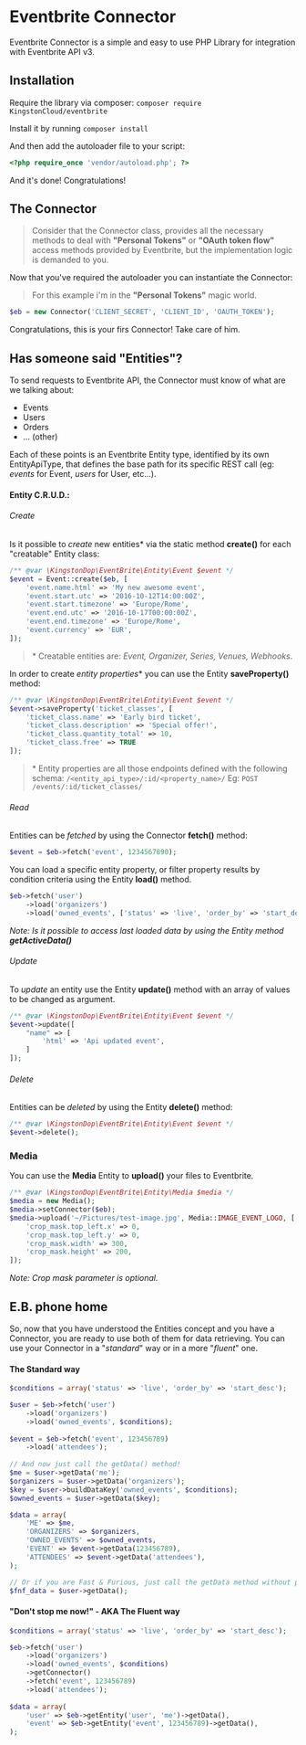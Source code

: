 Eventbrite Connector
====================

Eventbrite Connector is a simple and easy to use PHP Library for integration
with Eventbrite API v3.

## Installation ##
Require the library via composer: `composer require KingstonCloud/eventbrite`

Install it by running `composer install`

And then add the autoloader file to your script:
```php
<?php require_once 'vendor/autoload.php'; ?>
```
And it's done! Congratulations!

## The Connector ##

> Consider that the Connector class, provides all the necessary methods to deal
with **"Personal Tokens"** or **"OAuth token flow"** access methods provided by
Eventbrite, but the implementation logic is demanded to you. 

Now that you've required the autoloader you can instantiate the Connector:
> For this example i'm in the **"Personal Tokens"** magic world.

```php
$eb = new Connector('CLIENT_SECRET', 'CLIENT_ID', 'OAUTH_TOKEN');
```

Congratulations, this is your firs Connector! Take care of him.

## Has someone said "Entities"? ##
To send requests to Eventbrite API, the Connector must know of what are we
talking about:

 - Events
 - Users
 - Orders
 - ... (other)
 
Each of these points is an Eventbrite Entity type, identified by its own
EntityApiType, that defines the base path for its specific REST call
(eg: *events* for Event, *users* for User, etc...).

#### Entity C.R.U.D.: ####

###### Create ######

Is it possible to *create* new entities* via the static method 
**create()** for each "creatable" Entity class:

```php
/** @var \KingstonDop\EventBrite\Entity\Event $event */
$event = Event::create($eb, [
    'event.name.html' => 'My new awesome event',
    'event.start.utc' => '2016-10-12T14:00:00Z',
    'event.start.timezone' => 'Europe/Rome',
    'event.end.utc' => '2016-10-17T00:00:00Z',
    'event.end.timezone' => 'Europe/Rome',
    'event.currency' => 'EUR',
]);
```

> \* Creatable entities are: *Event, Organizer, Series, Venues, Webhooks*.

In order to create *entity properties** you can use the Entity **saveProperty()**
method:

```php
/** @var \KingstonDop\EventBrite\Entity\Event $event */
$event->saveProperty('ticket_classes', [
    'ticket_class.name' => 'Early bird ticket',
    'ticket_class.description' => 'Special offer!',
    'ticket_class.quantity_total' => 10,
    'ticket_class.free' => TRUE
]);
```

> \* Entity properties are all those endpoints defined with the following schema:
`/<entity_api_type>/:id/<property_name>/` Eg: `POST /events/:id/ticket_classes/`

###### Read ######

Entities can be *fetched* by using the Connector **fetch()** method:

```php
$event = $eb->fetch('event', 1234567890);
```

You can load a specific entity property, or filter property results by condition
criteria using the Entity **load()** method.

```php
$eb->fetch('user')
    ->load('organizers')
    ->load('owned_events', ['status' => 'live', 'order_by' => 'start_desc']);
```

*Note: Is it possible to access last loaded data by using the Entity method 
**getActiveData()***

###### Update ######
To *update* an entity use the Entity **update()** method with an array of values
to be changed as argument.

```php
/** @var \KingstonDop\EventBrite\Entity\Event $event */
$event->update([
    "name" => [
        'html' => 'Api updated event',
    ]
]);
```

###### Delete ######

Entities can be *deleted* by using the Entity **delete()** method:

```php
/** @var \KingstonDop\EventBrite\Entity\Event $event */
$event->delete();
```

### Media ###
You can use the **Media** Entity to **upload()** your files to Eventbrite.
```php
/** @var \KingstonDop\EventBrite\Entity\Media $media */
$media = new Media();
$media->setConnector($eb);
$media->upload('~/Pictures/test-image.jpg', Media::IMAGE_EVENT_LOGO, [
    'crop_mask.top_left.x' => 0,
    'crop_mask.top_left.y' => 0,
    'crop_mask.width' => 300,
    'crop_mask.height' => 200,
]);
```
*Note: Crop mask parameter is optional.*

## E.B. phone home ##
So, now that you have understood the Entities concept and you have a Connector,
you are ready to use both of them for data retrieving.
You can use your Connector in a "*standard*" way or in a more "*fluent*" one. 

#### The Standard way ####
```php
$conditions = array('status' => 'live', 'order_by' => 'start_desc');

$user = $eb->fetch('user')
    ->load('organizers')
    ->load('owned_events', $conditions);
    
$event = $eb->fetch('event', 123456789)
    ->load('attendees');
    
// And now just call the getData() method!
$me = $user->getData('me');
$organizers = $user->getData('organizers');
$key = $user->buildDataKey('owned_events', $conditions);
$owned_events = $user->getData($key);

$data = array(
    'ME' => $me,
    'ORGANIZERS' => $organizers,
    'OWNED_EVENTS' => $owned_events,
    'EVENT' => $event->getData(123456789),
    'ATTENDEES' => $event->getData('attendees'),
);

// Or if you are Fast & Furious, just call the getData method without params. 
$fnf_data = $user->getData();
```

#### "Don't stop me now!" - AKA The Fluent way ####
```php
$conditions = array('status' => 'live', 'order_by' => 'start_desc');

$eb->fetch('user')
    ->load('organizers')
    ->load('owned_events', $conditions)
    ->getConnector()
    ->fetch('event', 123456789)
    ->load('attendees');
    
$data = array(
    'user' => $eb->getEntity('user', 'me')->getData(),
    'event' => $eb->getEntity('event', 123456789)->getData(),
);
```
